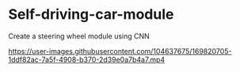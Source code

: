 # Self-driving-car-module
Create a steering wheel module using CNN



https://user-images.githubusercontent.com/104637675/169820705-1ddf82ac-7a5f-4908-b370-2d39e0a7b4a7.mp4

